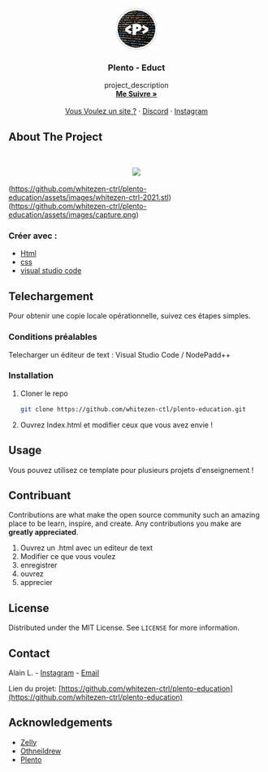 <!-- PROJECT SHIELDS -->
<!--
*** I'm using markdown "reference style" links for readability.
*** Reference links are enclosed in brackets [ ] instead of parentheses ( ).
*** See the bottom of this document for the declaration of the reference variables
*** for contributors-url, forks-url, etc. This is an optional, concise syntax you may use.
*** https://www.markdownguide.org/basic-syntax/#reference-style-links
-->


<!-- PROJECT LOGO -->
<br />
<p align="center">
  <a href="https://github.com/whitezen-ctrl/plento-education">
    <img src="assets/images/plento-logo-121x123.png" alt="Logo" width="80" height="80">
  </a>

  <h3 align="center">Plento - Educt</h3>

  <p align="center">
    project_description
    <br />
    <a href="https://github.com/whitezen-ctrl/"><strong>Me Suivre »</strong></a>
    <br />
    <br />
    <a href="https://plento.fr.nf">Vous Voulez un site ?</a>
    ·
    <a href="https://discord.gg/UJ4uNRu5Sd">Discord</a>
    ·
    <a href="https://instagram.com/plento2web">Instagram</a>
  </p>
</p>







<!-- ABOUT THE PROJECT -->
## About The Project
<br />
<p align="center">
  <a href="https://github.com/whitezen-ctrl/plento-education">
    <img src="assets/images/whitezen-ctrl-2021.stl">
  </a>

(https://github.com/whitezen-ctrl/plento-education/assets/images/whitezen-ctrl-2021.stl)(https://github.com/whitezen-ctrl/plento-education/assets/images/capture.png)



### Créer avec :

* [Html]()
* [css]()
* [visual studio code]()



<!-- GETTING STARTED -->
## Telechargement

Pour obtenir une copie locale opérationnelle, suivez ces étapes simples.

### Conditions préalables

Telecharger un éditeur de text : Visual Studio Code / NodePadd++


### Installation

1. Cloner le repo
   ```sh
   git clone https://github.com/whitezen-ctl/plento-education.git
   ```
2. Ouvrez Index.html et modifier ceux que vous avez envie !



<!-- USAGE EXAMPLES -->
## Usage

Vous pouvez utilisez ce template pour plusieurs projets d'enseignement !



<!-- CONTRIBUTING -->
## Contribuant

Contributions are what make the open source community such an amazing place to be learn, inspire, and create. Any contributions you make are **greatly appreciated**.

1. Ouvrez un .html avec un editeur de text
2. Modifier ce que vous voulez
3. enregistrer
4. ouvrez
5. apprecier



<!-- LICENSE -->
## License

Distributed under the MIT License. See `LICENSE` for more information.



<!-- CONTACT -->
## Contact

Alain L. - [Instagram](https://instagram.com/plento2web) - [Email](mailto:shop2reunion@gmail.com)

Lien du projet: [https://github.com/whitezen-ctrl/plento-education](https://github.com/whitezen-ctrl/plento-education)



<!-- ACKNOWLEDGEMENTS -->
## Acknowledgements

* [Zelly](https://github.com/ZelliDev)
* [Othneildrew](https://github.com/othneildrew)
* [Plento](https://plento.fr.nf)



